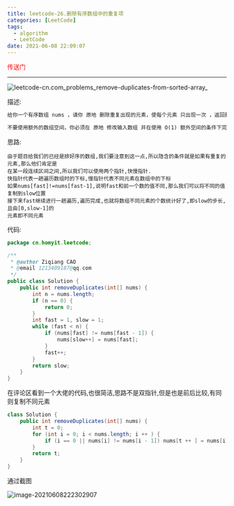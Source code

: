 ```yaml
---
title: leetcode-26.删除有序数组中的重复项
categories: [LeetCode]
tags:
  - algorithm
  - LeetCode
date: 2021-06-08 22:09:07
---
```


<a href="https://leetcode-cn.com/problems/remove-duplicates-from-sorted-array/" style="color:red;text-decoration:none">传送门</a>

<hr/>

![leetcode-cn.com_problems_remove-duplicates-from-sorted-array_](https://gitee.com/cao_ziqiang/img/raw/master/20210608222414.png)

描述:

```html
给你一个有序数组 nums ，请你 原地 删除重复出现的元素，使每个元素 只出现一次 ，返回删除后数组的新长度。

不要使用额外的数组空间，你必须在 原地 修改输入数组 并在使用 O(1) 额外空间的条件下完成。
```

思路:

```
由于题目给我们的已经是排好序的数组,我们要注意到这一点,所以隐含的条件就是如果有重复的元素,那么他们肯定是
在某一段连续区间之间,所以我们可以使用两个指针,快慢指针.
快指针代表一趟遍历数组时的下标,慢指针代表不同元素在数组中的下标
如果nums[fast]!=nums[fast-1],说明fast和前一个数的值不同,那么我们可以将不同的值复制到slow位置
接下来fast继续进行一趟遍历,遍历完成,也就将数组不同元素的个数统计好了,即slow的步长,且由[0,slow-1]的
元素即不同元素
```

代码:

```java
package cn.homyit.leetcode;

/**
 * @author Ziqiang CAO
 * @email 1213409187@qq.com
 */
public class Solution {
    public int removeDuplicates(int[] nums) {
        int n = nums.length;
        if (n == 0) {
            return 0;
        }
        int fast = 1, slow = 1;
        while (fast < n) {
            if (nums[fast] != nums[fast - 1]) {
                nums[slow++] = nums[fast];
            }
            fast++;
        }
        return slow;
    }
}
```

在评论区看到一个大佬的代码,也很简洁,思路不是双指针,但是也是前后比较,有同则复制不同元素

```java
class Solution {
    public int removeDuplicates(int[] nums) {
        int t = 0;
        for (int i = 0; i < nums.length; i ++ ) {
            if (i == 0 || nums[i] != nums[i - 1]) nums[t ++ ] = nums[i];
        }
        return t;
    }
}
```

通过截图

![image-20210608222302907](https://gitee.com/cao_ziqiang/img/raw/master/20210608222303.png)

